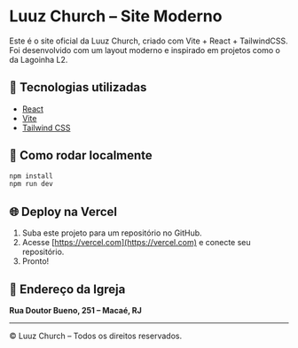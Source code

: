 
# Luuz Church – Site Moderno

Este é o site oficial da Luuz Church, criado com Vite + React + TailwindCSS. Foi desenvolvido com um layout moderno e inspirado em projetos como o da Lagoinha L2.

## 🔧 Tecnologias utilizadas

- [React](https://reactjs.org/)
- [Vite](https://vitejs.dev/)
- [Tailwind CSS](https://tailwindcss.com/)

## 🚀 Como rodar localmente

```bash
npm install
npm run dev
```

## 🌐 Deploy na Vercel

1. Suba este projeto para um repositório no GitHub.
2. Acesse [https://vercel.com](https://vercel.com) e conecte seu repositório.
3. Pronto!

## 📍 Endereço da Igreja

**Rua Doutor Bueno, 251 – Macaé, RJ**

---

© Luuz Church – Todos os direitos reservados.
